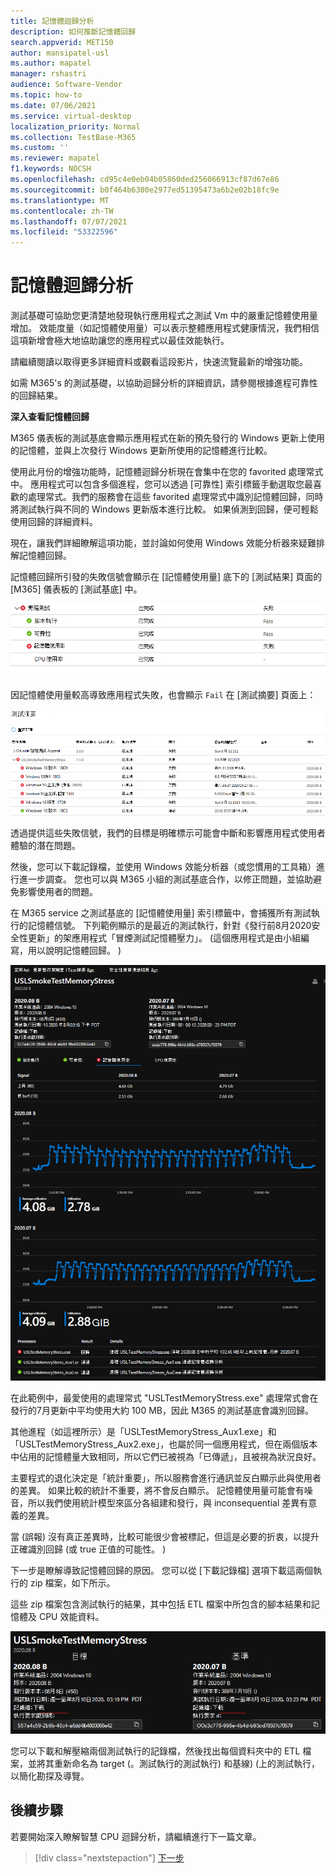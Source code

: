 ```yaml
---
title: 記憶體迴歸分析
description: 如何推斷記憶體回歸
search.appverid: MET150
author: mansipatel-usl
ms.author: mapatel
manager: rshastri
audience: Software-Vendor
ms.topic: how-to
ms.date: 07/06/2021
ms.service: virtual-desktop
localization_priority: Normal
ms.collection: TestBase-M365
ms.custom: ''
ms.reviewer: mapatel
f1.keywords: NOCSH
ms.openlocfilehash: cd95c4e0eb04b05860ded256066913cf87d67e86
ms.sourcegitcommit: b0f464b6300e2977ed51395473a6b2e02b18fc9e
ms.translationtype: MT
ms.contentlocale: zh-TW
ms.lasthandoff: 07/07/2021
ms.locfileid: "53322596"
---
```

# <a name="memory-regression-analysis"></a>記憶體迴歸分析

測試基礎可協助您更清楚地發現執行應用程式之測試 Vm 中的嚴重記憶體使用量增加。 效能度量（如記憶體使用量）可以表示整體應用程式健康情況，我們相信這項新增會極大地協助讓您的應用程式以最佳效能執行。

請繼續閱讀以取得更多詳細資料或觀看這段影片，快速流覽最新的增強功能。 

如需 M365's 的測試基礎，以協助迴歸分析的詳細資訊，請參閱根據進程可靠性的回歸結果。

<b>深入查看記憶體回歸</b>

M365 儀表板的測試基底會顯示應用程式在新的預先發行的 Windows 更新上使用的記憶體，並與上次發行 Windows 更新所使用的記憶體進行比較。 

使用此月份的增強功能時，記憶體迴歸分析現在會集中在您的 favorited 處理常式中。 應用程式可以包含多個進程，您可以透過 [可靠性] 索引標籤手動選取您最喜歡的處理常式。我們的服務會在這些 favorited 處理常式中識別記憶體回歸，同時將測試執行與不同的 Windows 更新版本進行比較。 如果偵測到回歸，便可輕鬆使用回歸的詳細資料。

現在，讓我們詳細瞭解這項功能，並討論如何使用 Windows 效能分析器來疑難排解記憶體回歸。

記憶體回歸所引發的失敗信號會顯示在 [記憶體使用量] 底下的 [測試結果] 頁面的 [M365] 儀表板的 [測試基底] 中。

![記憶體使用量結果](Media/01_memory-utilization-results.png)


因記憶體使用量較高導致應用程式失敗，也會顯示 ```Fail``` 在 [測試摘要] 頁面上：

![測試摘要結果](Media/02_test-summary.png)

透過提供這些失敗信號，我們的目標是明確標示可能會中斷和影響應用程式使用者體驗的潛在問題。 

然後，您可以下載記錄檔，並使用 Windows 效能分析器（或您慣用的工具箱）進行進一步調查。 您也可以與 M365 小組的測試基底合作，以修正問題，並協助避免影響使用者的問題。

在 M365 service 之測試基底的 [記憶體使用量] 索引標籤中，會捕獲所有測試執行的記憶體信號。 下列範例顯示的是最近的測試執行，針對《發行前8月2020安全性更新」的架應用程式「冒煙測試記憶體壓力」。  (這個應用程式是由小組編寫，用以說明記憶體回歸。 ) 

![記憶體迴歸分析結果](Media/03_memory-regression%20comparison.png)

在此範例中，最愛使用的處理常式 "USLTestMemoryStress.exe" 處理常式會在發行的7月更新中平均使用大約 100 MB，因此 M365 的測試基底會識別回歸。 

其他進程（如這裡所示）是「USLTestMemoryStress_Aux1.exe」和「USLTestMemoryStress_Aux2.exe」，也屬於同一個應用程式，但在兩個版本中佔用的記憶體量大致相同，所以它們已被視為「已傳遞」，且被視為狀況良好。

主要程式的退化決定是「統計重要」，所以服務會進行通訊並反白顯示此與使用者的差異。 如果比較的統計不重要，將不會反白顯示。 記憶體使用量可能會有噪音，所以我們使用統計模型來區分各組建和發行，與 inconsequential 差異有意義的差異。 

當 (誤報) 沒有真正差異時，比較可能很少會被標記，但這是必要的折衷，以提升正確識別回歸 (或 true 正值的可能性。 ) 

下一步是瞭解導致記憶體回歸的原因。 您可以從 [下載記錄檔] 選項下載這兩個執行的 zip 檔案，如下所示。 

這些 zip 檔案包含測試執行的結果，其中包括 ETL 檔案中所包含的腳本結果和記憶體及 CPU 效能資料。

![記憶體迴歸測試檔案](Media/04_memory-regression-test-files.png)

您可以下載和解壓縮兩個測試執行的記錄檔，然後找出每個資料夾中的 ETL 檔案，並將其重新命名為 target (。測試執行的測試執行) 和基線)  (上的測試執行，以簡化勘探及導覽。
 
## <a name="next-steps"></a>後續步驟

若要開始深入瞭解智慧 CPU 迴歸分析，請繼續進行下一篇文章。
> [!div class="nextstepaction"]
> [下一步](cpu.md)

<!---
Add button for next page
-->

